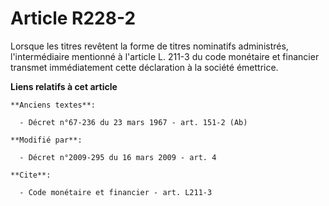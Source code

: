 # Article R228-2

Lorsque les titres revêtent la forme de titres nominatifs administrés, l'intermédiaire mentionné à l'article L. 211-3 du code
monétaire et financier transmet immédiatement cette déclaration à la société émettrice.

**Liens relatifs à cet article**

	**Anciens textes**:

	  - Décret n°67-236 du 23 mars 1967 - art. 151-2 (Ab)

	**Modifié par**:

	  - Décret n°2009-295 du 16 mars 2009 - art. 4

	**Cite**:

	  - Code monétaire et financier - art. L211-3
